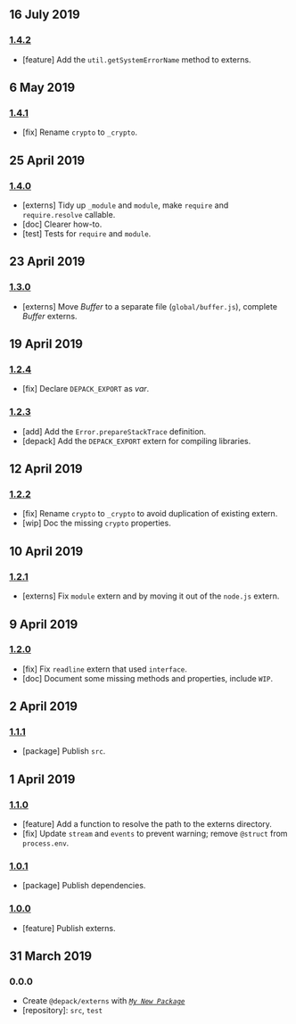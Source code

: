 ## 16 July 2019

### [1.4.2](https://github.com/dpck/externs/compare/v1.4.1...v1.4.2)

- [feature] Add the `util.getSystemErrorName` method to externs.

## 6 May 2019

### [1.4.1](https://github.com/dpck/externs/compare/v1.4.0...v1.4.1)

- [fix] Rename `crypto` to `_crypto`.

## 25 April 2019

### [1.4.0](https://github.com/dpck/externs/compare/v1.3.0...v1.4.0)

- [externs] Tidy up `_module` and `module`, make `require` and `require.resolve` callable.
- [doc] Clearer how-to.
- [test] Tests for `require` and `module`.

## 23 April 2019

### [1.3.0](https://github.com/dpck/externs/compare/v1.2.4...v1.3.0)

- [externs] Move _Buffer_ to a separate file (`global/buffer.js`), complete _Buffer_ externs.

## 19 April 2019

### [1.2.4](https://github.com/dpck/externs/compare/v1.2.3...v1.2.4)

- [fix] Declare `DEPACK_EXPORT` as _var_.

### [1.2.3](https://github.com/dpck/externs/compare/v1.2.2...v1.2.3)

- [add] Add the `Error.prepareStackTrace` definition.
- [depack] Add the `DEPACK_EXPORT` extern for compiling libraries.

## 12 April 2019

### [1.2.2](https://github.com/dpck/externs/compare/v1.2.1...v1.2.2)

- [fix] Rename `crypto` to `_crypto` to avoid duplication of existing extern.
- [wip] Doc the missing `crypto` properties.

## 10 April 2019

### [1.2.1](https://github.com/dpck/externs/compare/v1.2.0...v1.2.1)

- [externs] Fix `module` extern and by moving it out of the `node.js` extern.

## 9 April 2019

### [1.2.0](https://github.com/dpck/externs/compare/v1.1.1...v1.2.0)

- [fix] Fix `readline` extern that used `interface`.
- [doc] Document some missing methods and properties, include `WIP`.

## 2 April 2019

### [1.1.1](https://github.com/dpck/externs/compare/v1.1.0...v1.1.1)

- [package] Publish `src`.

## 1 April 2019

### [1.1.0](https://github.com/dpck/externs/compare/v1.0.1...v1.1.0)

- [feature] Add a function to resolve the path to the externs directory.
- [fix] Update `stream` and `events` to prevent warning; remove `@struct` from `process.env`.

### [1.0.1](https://github.com/dpck/externs/compare/v1.0.0...v1.0.1)

- [package] Publish dependencies.

### [1.0.0](https://github.com/dpck/externs/compare/v0.0.0-pre...v1.0.0)

- [feature] Publish externs.

## 31 March 2019

### 0.0.0

- Create `@depack/externs` with _[`My New Package`](https://mnpjs.org)_
- [repository]: `src`, `test`